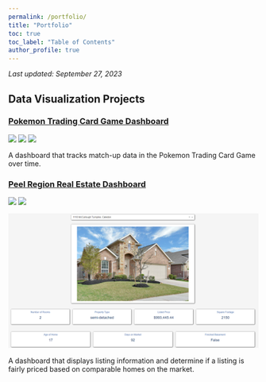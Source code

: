 ```yaml
---
permalink: /portfolio/
title: "Portfolio"
toc: true
toc_label: "Table of Contents"
author_profile: true
---
```


*Last updated: September 27, 2023*

## Data Visualization Projects

### [Pokemon Trading Card Game Dashboard](../blog/pkmn-tcg-dash/)
[![](https://img.shields.io/badge/Blog-Read%20Article-blue?logo=blogger)](../blog/pkmn-tcg-dash/) [![](https://img.shields.io/badge/GitHub-View%20on%20GitHub-blue?logo=github)](https://github.com/andrew-dang/limitless_scrape) [![](https://img.shields.io/badge/Heroku-View%20on%20Heroku-blue?logo=heroku)](https://limitlesstcg-analysis.herokuapp.com/)

A dashboard that tracks match-up data in the Pokemon Trading Card Game over time. 

### [Peel Region Real Estate Dashboard](../blog/real-estate-dash)
[![](https://img.shields.io/badge/Blog-Read%20Article-blue?logo=blogger)](../blog/real-estate-dash/) [![](https://img.shields.io/badge/Google_Cloud_Run-View%20on%20Cloud%20Run-blue?logo=googlecloud)](https://dash-app-ctyqyt7wvq-uc.a.run.app/)

![](../assets/images/property-details.png)

A dashboard that displays listing information and determine if a listing is fairly priced based on comparable homes on the market. 